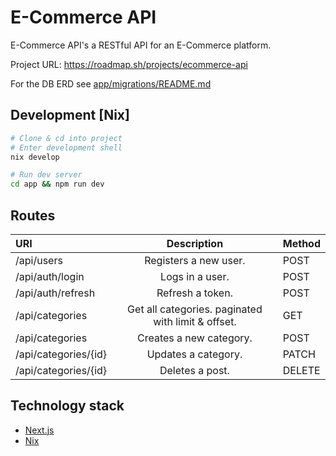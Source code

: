 # E-Commerce API

E-Commerce API's a RESTful API for an E-Commerce platform.

Project URL: https://roadmap.sh/projects/ecommerce-api

For the DB ERD see [app/migrations/README.md](app/migrations/README.md)

## Development \[Nix\]

```bash
# Clone & cd into project
# Enter development shell
nix develop

# Run dev server
cd app && npm run dev
```

## Routes

| URI                  |                    Description                     | Method |
| :------------------- | :------------------------------------------------: | :----- |
| /api/users           |               Registers a new user.                | POST   |
| /api/auth/login      |                  Logs in a user.                   | POST   |
| /api/auth/refresh    |                  Refresh a token.                  | POST   |
| /api/categories      | Get all categories. paginated with limit & offset. | GET    |
| /api/categories      |              Creates a new category.               | POST   |
| /api/categories/{id} |                Updates a category.                 | PATCH  |
| /api/categories/{id} |                  Deletes a post.                   | DELETE |

## Technology stack

- [Next.js](https://nextjs.org/)
- [Nix](https://nixos.org/nix/)

